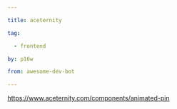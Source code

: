 ```yaml
---

title: aceternity 

tag: 

  - frontend 

by: p16w 

from: awesome-dev-bot 

---
```




https://www.aceternity.com/components/animated-pin 

